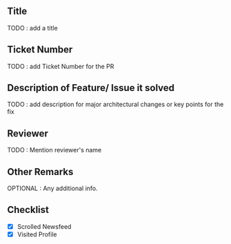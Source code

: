 ## Title
TODO : add a title

## Ticket Number
TODO : add Ticket Number for the PR

## Description of Feature/ Issue it solved 
TODO : add description for major architectural changes or key points for the fix

## Reviewer
TODO : Mention reviewer's name


## Other Remarks
OPTIONAL : Any additional info.


## Checklist

- [x] Scrolled Newsfeed
- [x] Visited Profile
